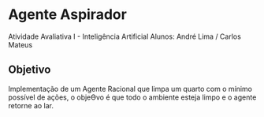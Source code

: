 # Agente Aspirador
Atividade Avaliativa I - Inteligência Artificial
Alunos: André Lima / Carlos Mateus

## Objetivo 
Implementação de um Agente Racional que limpa um quarto com o mínimo possível de ações, o objeƟvo é que todo o ambiente esteja limpo e o agente retorne ao lar.
